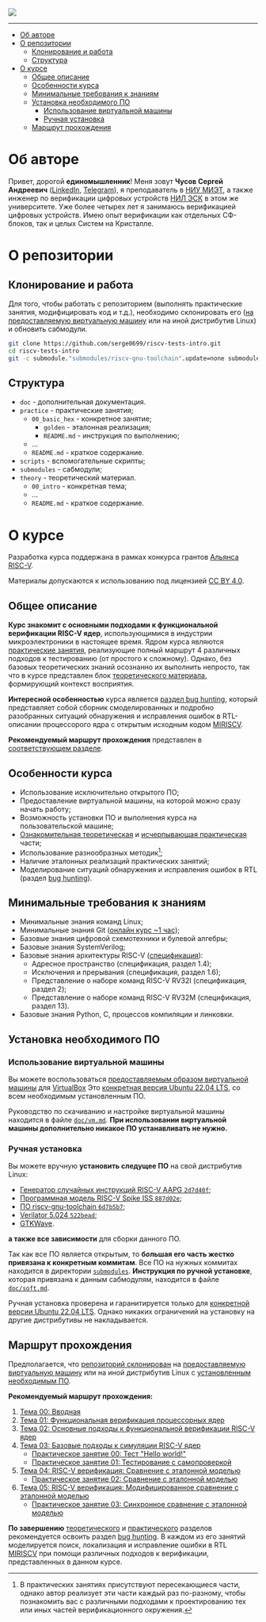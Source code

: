<img src="doc/pic/preview_3.png">

---

- [Об авторе](#об-авторе)
- [О репозитории](#о-репозитории)
  - [Клонирование и работа](#клонирование-и-работа)
  - [Структура](#структура)
- [О курсе](#о-курсе)
  - [Общее описание](#общее-описание)
  - [Особенности курса](#особенности-курса)
  - [Минимальные требования к знаниям](#минимальные-требования-к-знаниям)
  - [Установка необходимого ПО](#установка-необходимого-по)
    - [Использование виртуальной машины](#использование-виртуальной-машины)
    - [Ручная установка](#ручная-установка)
  - [Маршрут прохождения](#маршрут-прохождения)


# Об авторе

Привет, дорогой **единомышленник**! Меня зовут **Чусов Сергей Андреевич** ([LinkedIn](https://www.linkedin.com/in/sergey-chusov-699768251/), [Telegram](https://t.me/srg_chs)), я преподаватель в [НИУ МИЭТ](https://miet.ru/), а также инженер по верификации цифровых устройств [НИЛ ЭСК](https://miet.ru/structure/s/3812) в этом же университете. Уже более четырех лет я занимаюсь верификацией цифровых устройств. Имею опыт верификации как отдельных СФ-блоков, так и целых Систем на Кристалле.


# О репозитории
## Клонирование и работа

Для того, чтобы работать с репозиторием (выполнять практические занятия, модифицировать код и т.д.), необходимо склонировать его ([на предоставляемую виртуальную машину](#использование-виртуальной-машины) или на иной дистрибутив Linux) и обновить сабмодули.

```bash
git clone https://github.com/serge0699/riscv-tests-intro.git
cd riscv-tests-intro
git -c submodule."submodules/riscv-gnu-toolchain".update=none submodule update --recursive --init && git submodule update --init
```

## Структура

- `doc` - дополнительная документация.
- `practice` - практические занятия;
  - `00_basic_hex` - конкретное занятие;
    - `golden` - эталонная реализация;
    - `README.md` - инструкция по выполнению;
  - ...
  - `README.md` - краткое содержание.
- `scripts` - вспомогательные скрипты;
- `submodules` - сабмодули;
- `theory` - теоретический материал.
  - `00_intro` - конкретная тема;
  - ...
  - `README.md` - краткое содержание.

# О курсе

Разработка курса поддержана в рамках конкурса грантов [Альянса RISC-V](https://riscv-alliance.ru/).

Материалы допускаются к использованию под лицензией [CC BY 4.0](https://creativecommons.org/licenses/by/4.0/deed.ru).

## Общее описание

**Курс знакомит с основными подходами к функциональной верификации RISC-V ядер**, использующимися в индустрии микроэлектроники в настоящее время. Ядром курса являются [практические занятия](./practice/), реализующие полный маршрут 4 различных подходов к тестированию (от простого к сложному). Однако, без базовых теоретических знаний осознанно их выполнить непросто, так что в курсе представлен блок [теоретического материала](./theory/), формирующий контекст восприятия.

**Интересной особенностью** курса является [раздел bug hunting](./bughunt/), который представляет собой сборник смоделированных и подробно разобранных ситуаций обнаружения и исправления ошибок в RTL-описании процессорого ядра с открытым исходным кодом [MIRISCV](https://github.com/riscv-tests-intro/MIRISCV/tree/b510b308addc4a7271e36f2a348bd18bf24c1d77).

**Рекомендуемый маршрут прохождения** представлен в [соответствующем разделе](#маршрут-прохождения).

## Особенности курса

- Использование исключительно открытого ПО;
- Предоставление виртуальной машины, на которой можно сразу начать работу;
- Возможность установки ПО и выполнения курса на пользовательской машине;
- [Ознакомительная теоретическая](./theory/) и [исчерпывающая практическая](./practice) части;
- Использование разнообразных методик[^1];
- Наличие эталонных реализаций практических занятий;
- Моделирование ситуаций обнаружения и исправления ошибок в RTL (раздел [bug hunting](./bughunt/)).

## Минимальные требования к знаниям

- Минимальные знания команд Linux;
- Минимальные знания Git ([онлайн курс ~1 час](https://githowto.com/ru));
- Базовые знания цифровой схемотехники и булевой алгебры;
- Базовые знания SystemVerilog;
- Базовые знания архитектуры RISC-V ([спецификация](https://drive.google.com/file/d/1uviu1nH-tScFfgrovvFCrj7Omv8tFtkp/view)):
  - Адресное пространство (спецификация, раздел 1.4);
  - Исключения и прерывания (спецификация, раздел 1.6);
  - Представление о наборе команд RISC-V RV32I (спецификация, раздел 2);
  - Представление о наборе команд RISC-V RV32M (спецификация, раздел 13).
- Базовые знания Python, C, процессов компиляции и линковки.

## Установка необходимого ПО

### Использование виртуальной машины

Вы можете воспользоваться [предоставляемым образом виртуальной машины](https://disk.yandex.ru/d/we3X3gvmwhQF9w) для [VirtualBox](#https://www.virtualbox.org/) Это [конкретная версия Ubuntu 22.04 LTS](https://disk.yandex.ru/d/RVNDosRvrKFHSA), со всем необходимым установленным ПО.

Руководство по скачиванию и настройке виртуальной машины  находится в файле [`doc/vm.md`](./doc/vm.md). **При использовании виртуальной машины дополнительно никакое ПО устанавливать не нужно.**

### Ручная установка

Вы можете вручную **установить следущее ПО** на свой дистрибутив Linux:

- [Генератор случайных инструкций RISC-V AAPG `2d7d40f`](https://github.com/riscv-tests-intro/aapg/tree/2d7d40feb8ce7ae20ccbe8225ed9947c188e9cc3);
- [Программная модель RISC-V Spike ISS `887d02e`](https://github.com/riscv-software-src/riscv-isa-sim/tree/887d02e42124ddc86476dfdf4aad4be8ba7f0aef);
- [ПО riscv-gnu-toolchain `6d7b5b7`](https://github.com/riscv-collab/riscv-gnu-toolchain/tree/6d7b5b720f6c6a89b4f22c62b22c1d0ebc2dc353);
- [Verilator 5.024 `522bead`](https://github.com/verilator/verilator/tree/522bead374d6b7b2adb316304126e5361b18bcf1);
- [GTKWave](https://gtkwave.sourceforge.net/).

**а также все зависимости** для сборки данного ПО.

Так как все ПО является открытым, то **б*о*льшая его часть жестко привязана к конкретным коммитам**. Все ПО на нужных коммитах находится в директории [`submodules`](./submodules/). **Инструкция по ручной установке**, которая привязана к данным сабмодулям, находится в файле [`doc/soft.md`](./doc/soft.md).

Ручная установка проверена и гаранитируется только для [конкретной версии Ubuntu 22.04 LTS](https://disk.yandex.ru/d/RVNDosRvrKFHSA). Однако никаких ограничений на установку на другие дистрибутивы не накладывается.

## Маршрут прохождения

Предполагается, что [репозиторий склонирован](#клонирование-и-работа) на [предоставляемую виртуальную машину](#использование-виртуальной-машины) или на иной дистрибутив Linux с [установленным необходимым ПО](#ручная-установка).

**Рекомендуемый маршрут прохождения:**

1. [Тема 00: Вводная](./theory/00_intro.md)
2. [Тема 01: Функциональная верификация процессорных ядер](./theory/01_basics.md)
3. [Тема 02: Основные подходы к функциональной верификации RISC-V ядер](./theory/02_approach.md)
4. [Тема 03: Базовые подходы к симуляции RISC-V ядер](./theory/03_func.md)
    - [Практическое занятие 00: Тест "Hello world!"](./practice/00_basic_hex/)
    - [Практическое занятие 01: Тестирование с самопроверкой](./practice/01_riscv_tests/)
5. [Тема 04: RISC-V верификация: Сравнение с эталонной моделью](./theory/04_rgen.md)
    - [Практическое занятие 02: Cравнение с эталонной моделью](./practice/02_aapg/)
6. [Тема 05: RISC-V верификация: Модифицированное сравнение с эталонной моделью](./theory/05_advanced.md)
    - [Практическое занятие 03: Синхронное сравнение с эталонной моделью](./practice/03_hammer/)

**По завершению** [теоретического](./theory/) и [практического](./practice/) разделов рекомендуется освоить раздел [bug hunting](./bughunt/). В каждом из его занятий моделируется поиск, локализация и исправление ошибки в RTL [MIRISCV](https://github.com/riscv-tests-intro/MIRISCV/tree/b510b308addc4a7271e36f2a348bd18bf24c1d77) при помощи различных подходов к верификации, представленных в данном курсе.

[^1]: В практических занятиях присутствуют пересекающиеся части, однако автор реализует эти части каждый раз по-разному, чтобы познакомить вас с различными подходами к проектированию тех или иных частей верификационного окружения.
